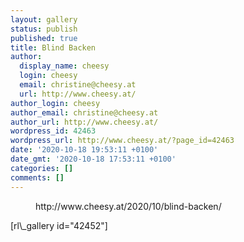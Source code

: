 ```yaml
---
layout: gallery
status: publish
published: true
title: Blind Backen
author:
  display_name: cheesy
  login: cheesy
  email: christine@cheesy.at
  url: http://www.cheesy.at/
author_login: cheesy
author_email: christine@cheesy.at
author_url: http://www.cheesy.at/
wordpress_id: 42463
wordpress_url: http://www.cheesy.at/?page_id=42463
date: '2020-10-18 19:53:11 +0100'
date_gmt: '2020-10-18 17:53:11 +0100'
categories: []
comments: []
---
```

<!-- wp:core-embed/wordpress {"url":"http://www.cheesy.at/2020/10/blind-backen/","type":"rich","providerNameSlug":"cheesy-at","className":""} -->
<figure class="wp-block-embed-wordpress wp-block-embed is-type-rich is-provider-cheesy-at">
<div class="wp-block-embed__wrapper">
http://www.cheesy.at/2020/10/blind-backen/
</div>
</figure>
<!-- /wp:core-embed/wordpress -->
<!-- wp:paragraph -->
[rl\_gallery id="42452"]
<!-- /wp:paragraph -->
